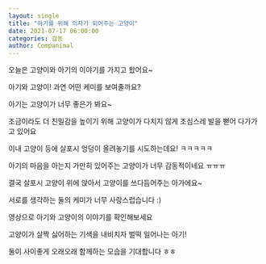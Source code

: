 ```yaml
---
layout: single
title: "아기를 위해 의자가 되어주는 고양이"
date: 2021-07-17 06:00:00
categories: 감동
author: Companimal
---
```


오늘은 고양이와 아기의 이야기를 가지고 왔어요~

아기와 고양이! 과연 어떤 케미를 보여줄까요?

아기는 고양이가 너무 좋은가 봐요~

조금이라도 더 친밀감을 높이기 위해 고양이가 다치지 않게 조심스레 발을 뻗어 다가가고 있어요

이내 고양이 등에 살포시 엉덩이 올려놓기를 시도하는데요! ㅋㅋㅋㅋㅋ

아기의 마음을 아는지 가만히 있어주는 고양이가 너무 감동적이네요 ㅠㅠㅠ

결국 살포시 고양이 위에 앉아서 고양이를 쓰다듬어주는 아가에요~

서로를 생각하는 둘의 케미가 너무 사랑스럽습니다 :)

[](https://www.instagram.com/p/CP29YhHJxe0/?utm_medium=share_sheet)

영상으로 아기와 고양이의 이야기를 확인해보세요

고양이가 살짝 싫어하는 기색을 내비치자 벌떡 일어나는 아기!

둘이 사이좋게 오래오래 함께하는 모습을 기대합니다 ㅎㅎ
